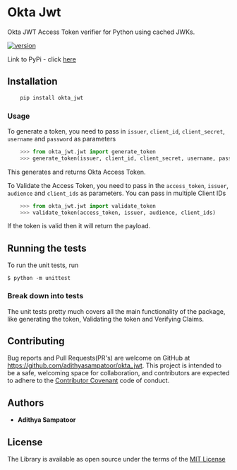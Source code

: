 # Okta Jwt

Okta JWT Access Token verifier for Python using cached JWKs.

[![version](https://badge.fury.io/py/okta-jwt.svg)](https://badge.fury.io/py/okta-jwt)

Link to PyPi - click [here](https://pypi.org/project/okta-jwt/)

## Installation

```python
	pip install okta_jwt
```

### Usage

To generate a token, you need to pass in `issuer`, `client_id`, `client_secret`, `username` and `password` as parameters
```python
	>>> from okta_jwt.jwt import generate_token
	>>> generate_token(issuer, client_id, client_secret, username, password)
```

This generates and returns Okta Access Token.

To Validate the Access Token, you need to pass in the `access_token`, `issuer`, `audience` and `client_ids` as parameters. You can pass in multiple Client IDs
```python
	>>> from okta_jwt.jwt import validate_token
	>>> validate_token(access_token, issuer, audience, client_ids)
```

If the token is valid then it will return the payload.


## Running the tests

To run the unit tests, run

	$ python -m unittest

### Break down into tests

The unit tests pretty much covers all the main functionality of the package, like generating the token, Validating the token and Verifying Claims.

## Contributing

Bug reports and Pull Requests(PR's) are welcome on GitHub at https://github.com/adithyasampatoor/okta_jwt. This project is intended to be a safe, welcoming space for collaboration, and contributors are expected to adhere to the [Contributor Covenant](http://contributor-covenant.org) code of conduct.

## Authors

* **Adithya Sampatoor**

## License

The Library is available as open source under the terms of the [MIT License](https://opensource.org/licenses/MIT)
